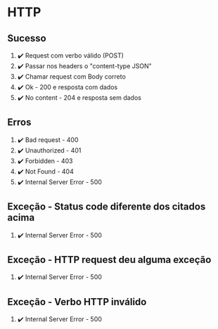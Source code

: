 # HTTP

## Sucesso

1. ✔️ Request com verbo válido (POST)
2. ✔️ Passar nos headers o "content-type JSON"
3. ✔️ Chamar request com Body correto
4. ✔️ Ok - 200 e resposta com dados
5. ✔️ No content - 204 e resposta sem dados

## Erros

1. ✔️ Bad request - 400
2. ✔️ Unauthorized - 401
3. ✔️ Forbidden - 403
4. ✔️ Not Found - 404
5. ✔️ Internal Server Error - 500

## Exceção - Status code diferente dos citados acima

1. ✔️ Internal Server Error - 500

## Exceção - HTTP request deu alguma exceção

1. ✔️ Internal Server Error - 500

## Exceção - Verbo HTTP inválido

1. ✔️ Internal Server Error - 500
